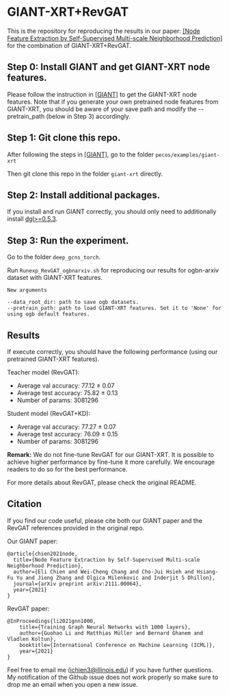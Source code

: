 # GIANT-XRT+RevGAT

This is the repository for reproducing the results in our paper: [[Node Feature Extraction by Self-Supervised Multi-scale Neighborhood Prediction]](https://arxiv.org/pdf/2111.00064.pdf) for the combination of GIANT-XRT+RevGAT.

## Step 0: Install GIANT and get GIANT-XRT node features.
Please follow the instruction in [[GIANT]](https://github.com/amzn/pecos/tree/mainline/examples/giant-xrt) to get the GIANT-XRT node features. Note that if you generate your own pretrained node features from GIANT-XRT, you should be aware of your save path and modify the --pretrain_path (below in Step 3) accordingly.

## Step 1: Git clone this repo.
After following the steps in [[GIANT]](https://github.com/amzn/pecos/tree/mainline/examples/giant-xrt), go to the folder
`pecos/examples/giant-xrt`

Then git clone this repo in the folder `giant-xrt` directly.

## Step 2: Install additional packages.
If you install and run GIANT correctly, you should only need to additionally install [dgl>=0.5.3](https://github.com/dmlc/dgl).

## Step 3: Run the experiment.
Go to the folder `deep_gcns_torch`.

Run `Runexp_RevGAT_ogbnarxiv.sh` for reproducing our results for ogbn-arxiv dataset with GIANT-XRT features.

```
New arguments

--data_root_dir: path to save ogb datasets.
--pretrain_path: path to load GIANT-XRT features. Set it to 'None' for using ogb default features.
``` 

## Results
If execute correctly, you should have the following performance (using our pretrained GIANT-XRT features).

Teacher model (RevGAT):
* Average val accuracy: 77.12 ± 0.07
* Average test accuracy: 75.82 ± 0.13
* Number of params: 3081296

Student model (RevGAT+KD):
* Average val accuracy: 77.27 ± 0.07
* Average test accuracy: 76.09 ± 0.15
* Number of params: 3081296

**Remark:** We do not fine-tune RevGAT for our GIANT-XRT. It is possible to achieve higher performance by fine-tune it more carefully. We encourage readers to do so for the best performance.

For more details about RevGAT, please check the original README.

## Citation
If you find our code useful, please cite both our GIANT paper and the RevGAT references provided in the original repo.

Our GIANT paper:
```
@article{chien2021node,
  title={Node Feature Extraction by Self-Supervised Multi-scale Neighborhood Prediction},
  author={Eli Chien and Wei-Cheng Chang and Cho-Jui Hsieh and Hsiang-Fu Yu and Jiong Zhang and Olgica Milenkovic and Inderjit S Dhillon},
  journal={arXiv preprint arXiv:2111.00064},
  year={2021}
}
```

RevGAT paper:

```
@InProceedings{li2021gnn1000,
    title={Training Graph Neural Networks with 1000 layers},
    author={Guohao Li and Matthias Müller and Bernard Ghanem and Vladlen Koltun},
    booktitle={International Conference on Machine Learning (ICML)},
    year={2021}
}
```

Feel free to email me (ichien3@illinois.edu) if you have further questions. My notification of the Github issue does not work properly so make sure to drop me an email when you open a new issue.
